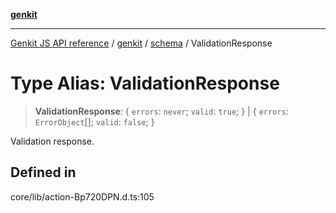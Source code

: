 [**genkit**](../../README.md)

***

[Genkit JS API reference](../../../README.md) / [genkit](../../README.md) / [schema](../README.md) / ValidationResponse

# Type Alias: ValidationResponse

> **ValidationResponse**: \{ `errors`: `never`; `valid`: `true`; \} \| \{ `errors`: `ErrorObject`[]; `valid`: `false`; \}

Validation response.

## Defined in

core/lib/action-Bp720DPN.d.ts:105
